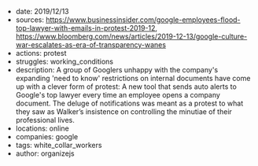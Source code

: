 - date: 2019/12/13
- sources: https://www.businessinsider.com/google-employees-flood-top-lawyer-with-emails-in-protest-2019-12, https://www.bloomberg.com/news/articles/2019-12-13/google-culture-war-escalates-as-era-of-transparency-wanes
- actions: protest
- struggles: working_conditions
- description: A group of Googlers unhappy with the company's expanding 'need to know' restrictions on internal documents have come up with a clever form of protest: A new tool that sends auto alerts to Google's top lawyer every time an employee opens a company document. The deluge of notifications was meant as a protest to what they saw as Walker’s insistence on controlling the minutiae of their professional lives. 
- locations: online
- companies: google
- tags: white_collar_workers
- author: organizejs
